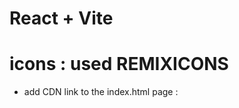 # React + Vite
 # icons : used REMIXICONS 
  * add CDN link to the index.html page : <link
    href="https://cdn.jsdelivr.net/npm/remixicon@4.2.0/fonts/remixicon.css"
    rel="stylesheet"
/>